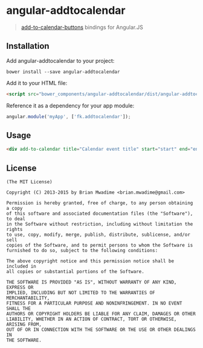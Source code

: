 # angular-addtocalendar

> [add-to-calendar-buttons](https://github.com/carlsednaoui/add-to-calendar-buttons/) bindings for Angular.JS

## Installation
Add angular-addtocalendar to your project:

```
bower install --save angular-addtocalendar
```

Add it to your HTML file:

```html
<script src="bower_components/angular-addtocalendar/dist/angular-addtocalendar.min.js"></script>
```

Reference it as a dependency for your app module:

```js
angular.module('myApp', ['fk.addtocalendar']);
```

## Usage
```html
<div add-to-calendar title="Calendar event title" start="start" end="end" description="Calendar event details"></div>
```



## License 

    (The MIT License)

    Copyright (C) 2013-2015 by Brian Mwadime <brian.mwadime@gmail.com>

    Permission is hereby granted, free of charge, to any person obtaining a copy
    of this software and associated documentation files (the "Software"), to deal
    in the Software without restriction, including without limitation the rights
    to use, copy, modify, merge, publish, distribute, sublicense, and/or sell
    copies of the Software, and to permit persons to whom the Software is
    furnished to do so, subject to the following conditions:

    The above copyright notice and this permission notice shall be included in
    all copies or substantial portions of the Software.

    THE SOFTWARE IS PROVIDED "AS IS", WITHOUT WARRANTY OF ANY KIND, EXPRESS OR
    IMPLIED, INCLUDING BUT NOT LIMITED TO THE WARRANTIES OF MERCHANTABILITY,
    FITNESS FOR A PARTICULAR PURPOSE AND NONINFRINGEMENT. IN NO EVENT SHALL THE
    AUTHORS OR COPYRIGHT HOLDERS BE LIABLE FOR ANY CLAIM, DAMAGES OR OTHER
    LIABILITY, WHETHER IN AN ACTION OF CONTRACT, TORT OR OTHERWISE, ARISING FROM,
    OUT OF OR IN CONNECTION WITH THE SOFTWARE OR THE USE OR OTHER DEALINGS IN
    THE SOFTWARE.
